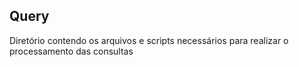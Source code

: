 ## Query
Diretório contendo os arquivos e scripts necessários para realizar o processamento das consultas